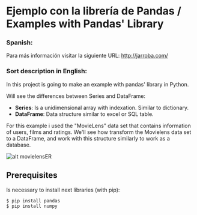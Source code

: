 # Ejemplo con la librería de Pandas / Examples with Pandas' Library
### Spanish:
Para más información visitar la siguiente URL: http://jarroba.com/


### Sort description in English:
In this project is going to make an example with pandas' library in Python.

Will see the differences between Series and DataFrame:

  - **Series**: Is a unidimensional array with indexation. Similar to dictionary.
  - **DataFrame**: Data structure similar to excel or SQL table.
  

For this example i used the "MovieLens" data set that contains information of users, films and ratings. We'll see how transform the Movielens data set to a DataFrame, and work with this structure similarly to work as a database.

![alt movielensER](https://github.com/RicardoMoya/Example_Pandas/blob/master/MovieLens_ER.png)

## Prerequisites
Is necessary to install next libraries (with pip):
```ssh
$ pip install pandas
$ pip install numpy
```